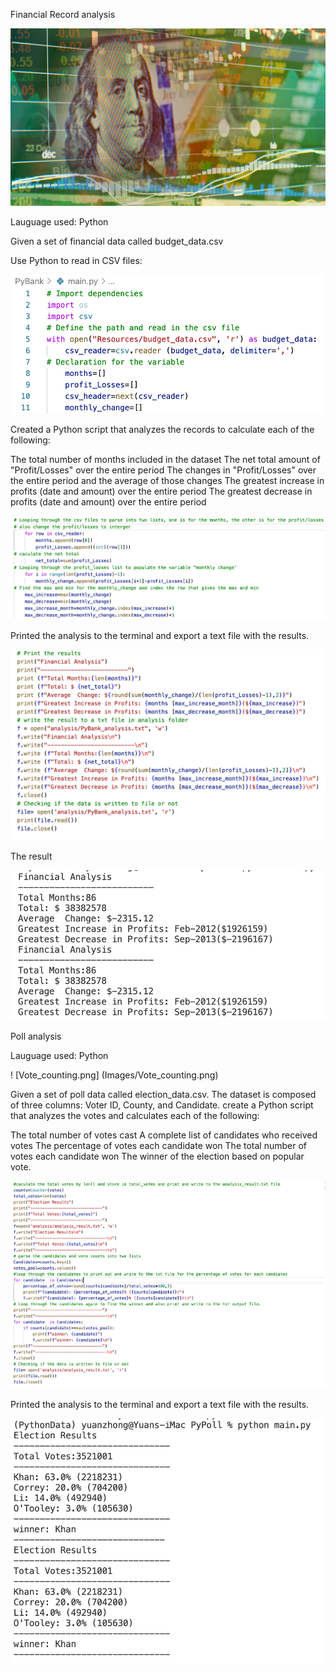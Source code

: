
Financial Record analysis 


![revenue-per-lead.png](Images/revenue-per-lead.png)



Lauguage used: Python 

Given a set of financial data called budget_data.csv

Use Python to read in CSV files:

![readincsv.png](Images/readincsv.png)

Created a Python script that analyzes the records to calculate each of the following:

The total number of months included in the dataset
The net total amount of "Profit/Losses" over the entire period
The changes in "Profit/Losses" over the entire period and the average of those changes
The greatest increase in profits (date and amount) over the entire period
The greatest decrease in profits (date and amount) over the entire period

![analysis.png](Images/analysis.png)

Printed the analysis to the terminal and export a text file with the results.

![result.png](Images/result.png)

The result

![final_result.png](Images/final_result.png)

Poll analysis

Lauguage used: Python 

! [Vote_counting.png] (Images/Vote_counting.png)



Given a set of poll data called election_data.csv. The dataset is composed of three columns: Voter ID, County, and Candidate.  create a Python script that analyzes the votes and calculates each of the following:


The total number of votes cast
A complete list of candidates who received votes
The percentage of votes each candidate won
The total number of votes each candidate won
The winner of the election based on popular vote.

![analysis_2.png](Images/analysis_2.png)

Printed the analysis to the terminal and export a text file with the results.

![result_2.png](Images/result_2.png)

